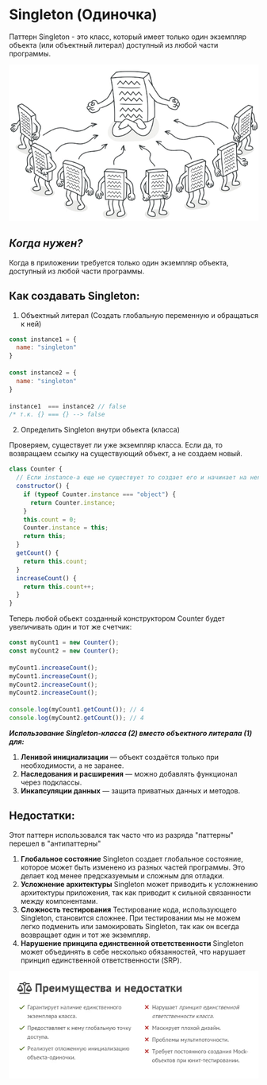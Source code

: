 # Singleton (Одиночка)

Паттерн Singleton - это класс, который имеет только один экземпляр объекта (или объектный литерал) доступный из любой части программы.

![alt text](./_assets/image.png)
<br>

## _Когда нужен?_

Когда в приложении требуется только один экземпляр объекта, доступный из любой части программы.
<br>

## Как создавать Singleton:

1. Объектный литерал (Создать глобальную переменную и обращаться к ней)

```javascript
const instance1 = {
  name: "singleton"
}

const instance2 = {
  name: "singleton"
}

instance1  === instance2 // false
/* т.к. {} === {} --> false
```

2. Определить Singleton внутри обьекта (класса)

Проверяем, существует ли уже экземпляр класса. Если да, то возвращаем ссылку на существующий объект, а не создаем новый.

```javascript
class Counter {
  // Eсли instance-а еще не существует то создает его и начинает на него ссылаться
  constructor() {
    if (typeof Counter.instance === "object") {
      return Counter.instance;
    }
    this.count = 0;
    Counter.instance = this;
    return this;
  }
  getCount() {
    return this.count;
  }
  increaseCount() {
    return this.count++;
  }
}
```

Теперь любой обьект созданный конструктором Counter будет увеличивать один и тот же счетчик:

```javascript
const myCount1 = new Counter();
const myCount2 = new Counter();

myCount1.increaseCount();
myCount1.increaseCount();
myCount2.increaseCount();
myCount2.increaseCount();

console.log(myCount1.getCount()); // 4
console.log(myCount2.getCount()); // 4
```

**_Использование Singleton-класса (2) вместо объектного литерала (1) для:_**

1. **Ленивой инициализации** — объект создаётся только при необходимости, а не заранее.
2. **Наследования и расширения** — можно добавлять функционал через подклассы.
3. **Инкапсуляции данных** — защита приватных данных и методов.
   <br>

## Недостатки:

Этот паттерн использовался так часто что из разряда "паттерны" перешел в "антипаттерны"

1. **Глобальное состояние** Singleton создает глобальное состояние, которое может быть изменено из разных частей программы. Это делает код менее предсказуемым и сложным для отладки.<br>
2. **Усложнение архитектуры** Singleton может приводить к усложнению архитектуры приложения, так как приводит к сильной связанности между компонентами.<br>
3. **Сложность тестирования** Тестирование кода, использующего Singleton, становится сложнее. При тестировании мы не можем легко подменить или замокировать Singleton, так как он всегда возвращает один и тот же экземпляр.<br>
4. **Нарушение принципа единственной ответственности** Singleton может объединять в себе несколько обязанностей, что нарушает принцип единственной ответственности (SRP).

![alt text](./_assets/image2.png)
